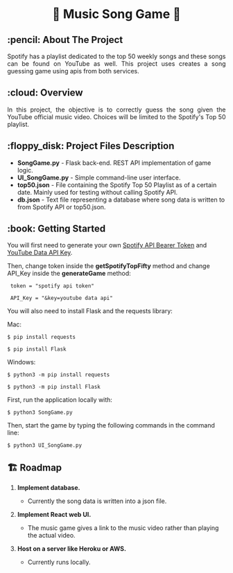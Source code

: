 <h1 align="center"> 🎵 Music Song Game 🎵</h1>


<!-- ABOUT THE PROJECT -->
<h2 id="about-the-project"> :pencil: About The Project</h2>

<p align="justify">
  Spotify has a playlist dedicated to the top 50 weekly songs and these songs can be found on YouTube as well. This project uses creates a song guessing game using apis from both services.
</p>


<!-- OVERVIEW -->
<h2 id="overview"> :cloud: Overview</h2>

<p align="justify"> 
  In this project, the objective is to correctly guess the song given the YouTube official music video. Choices will be limited to the Spotify's Top 50 playlist.
</p>


<!-- PROJECT FILES DESCRIPTION -->
<h2 id="project-files-description"> :floppy_disk: Project Files Description</h2>

<ul>
  <li><b>SongGame.py</b> - Flask back-end. REST API implementation of game logic.</li>
  <li><b>UI_SongGame.py</b> - Simple command-line user interface. </li>
  <li><b>top50.json</b> - File containing the Spotify Top 50 Playlist as of a certain date. Mainly used for testing without calling Spotify API.</li>
  <li><b>db.json</b> - Text file representing a database where song data is written to from Spotify API or top50.json.</li>
</ul>


<!-- GETTING STARTED -->
<h2 id="getting-started"> :book: Getting Started</h2>

You will first need to generate your own [Spotify API Bearer Token](https://developer.spotify.com/documentation/web-api/quick-start/) and [YouTube Data API Key](https://developers.google.com/youtube/v3/getting-started).

Then, change token inside the <b>getSpotifyTopFifty</b> method and change API_Key inside the <b>generateGame</b> method:
<pre><code> token = "spotify api token"</code></pre>
<pre><code> API_Key = "&key=youtube data api"</code></pre>

You will also need to install Flask and the requests library:

Mac:
<pre><code>$ pip install requests</code></pre>
<pre><code>$ pip install Flask</code></pre>

Windows:
<pre><code>$ python3 -m pip install requests</code></pre>
<pre><code>$ python3 -m pip install Flask</code></pre>

<p>First, run the application locally with:</p>
<pre><code>$ python3 SongGame.py</code></pre>

<p>Then, start the game by typing the following commands in the command line:</p>
<pre><code>$ python3 UI_SongGame.py</code></pre>


<h2 id="project-files-description"> 🏗️ Roadmap </h2>
<ol>
  
 <b><li>Implement database.</li></b>
 <ul><li>Currently the song data is written into a json file.</li></ul>
  
 <b><li>Implement React web UI.</li></b>
 <ul><li>The music game gives a link to the music video rather than playing the actual video.</li> </ul>
 
 <b><li>Host on a server like Heroku or AWS.</li></b>
 <ul><li>Currently runs locally.</li> </ul>
</ol>
